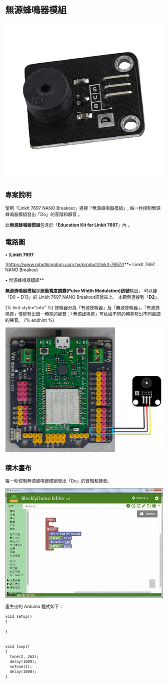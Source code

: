# 無源蜂鳴器模組

![](../.gitbook/assets/linkit7697_buzzer_n_00.png)

## 專案說明

使用「LinkIt 7697 NANO Breakout」連接「無源蜂鳴器模組」, 每一秒控制無源蜂鳴器模組發出「Do」的音階和靜音 。
  
此**無源蜂鳴器模組**包含於「**Education Kit for Linkit 7697**」內 。

## 電路圖

**•**	[**LinkIt 7697**
  
](https://www.robotkingdom.com.tw/product/linkit-7697/)**•	LinkIt 7697 NANO Breakout
  
•	無源蜂鳴器模組**

**無源蜂鳴器模組**是**脈衝寬度調變\(Pulse Width Modulation\)訊號**輸出， 可以接「D0 ~ D13」的 LinkIt 7697 NANO Breakout訊號端上。 本範例連接到「**D2**」。

{% hint style="info" %}
蜂鳴器分為「有源蜂鳴器」及「無源蜂鳴器」，「有源蜂鳴器」僅能發出單一頻率的聲音；「無源蜂鳴器」可依據不同的頻率發出不同聲調的聲音。
{% endhint %}

![](../.gitbook/assets/linkit7697_buzzer_n_01.png)

## 積木畫布

每一秒控制無源蜂鳴器模組發出「Do」的音階和靜音。

![](../.gitbook/assets/linkit7697_buzzer_n_02.png)

產生出的 Arduino 程式如下：

```text
void setup()
{

}


void loop()
{
  tone(2, 262);
  delay(1000);
  noTone(2);
  delay(1000);
}

```

